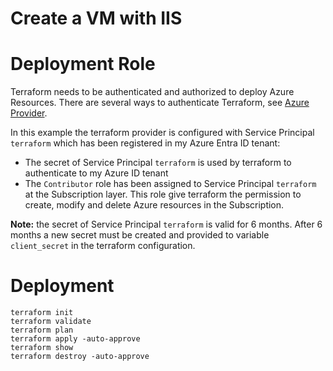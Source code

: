 # Create a VM with IIS

# Deployment Role

Terraform needs to be authenticated and authorized to deploy Azure Resources. There are several ways to authenticate Terraform, see [Azure Provider](https://registry.terraform.io/providers/hashicorp/azurerm/latest/docs).

In this example the terraform provider is configured with Service Principal `terraform` which has been registered in my Azure Entra ID tenant:

- The secret of Service Principal `terraform` is used by terraform to authenticate to my Azure ID tenant
- The `Contributor` role has been assigned to Service Principal `terraform` at the Subscription layer. This role give terraform the permission to create, modify and delete Azure resources in the Subscription.

**Note:** the secret of Service Principal `terraform` is valid for 6 months. After 6 months a new secret must be created and provided to variable `client_secret` in the terraform configuration.

# Deployment

```
terraform init
terraform validate
terraform plan
terraform apply -auto-approve
terraform show
terraform destroy -auto-approve
```

